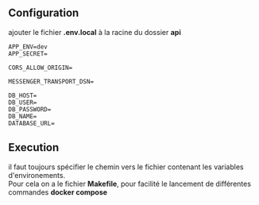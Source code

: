 ## Configuration

ajouter le fichier **.env.local** à la racine du dossier **api**

```
APP_ENV=dev
APP_SECRET=

CORS_ALLOW_ORIGIN=

MESSENGER_TRANSPORT_DSN=

DB_HOST=
DB_USER=
DB_PASSWORD=
DB_NAME=
DATABASE_URL=
```

## Execution

il faut toujours spécifier le chemin vers le fichier contenant les variables d'environements.  
Pour cela on a le fichier **Makefile**, pour facilité le lancement de différentes commandes **docker compose**